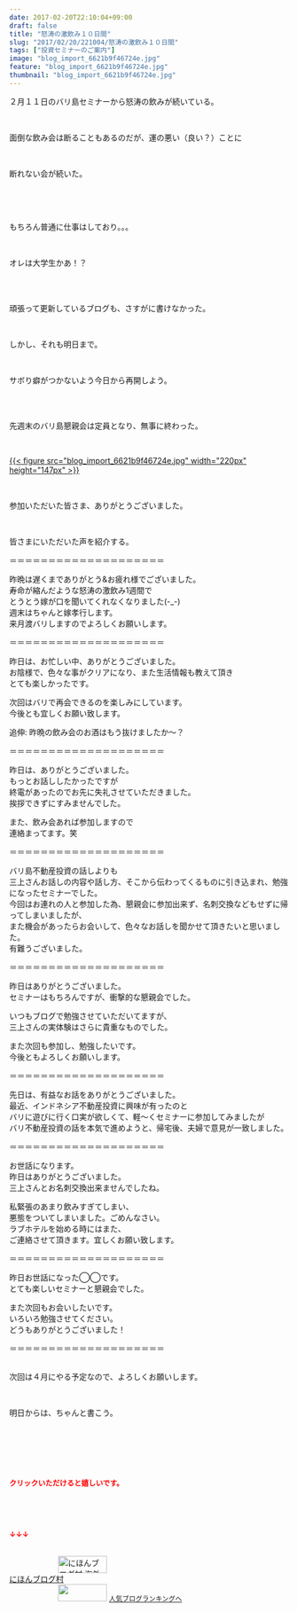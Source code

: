 ```yaml
---
date: 2017-02-20T22:10:04+09:00
draft: false
title: "怒涛の激飲み１０日間"
slug: "2017/02/20/221004/怒涛の激飲み１０日間"
tags: ["投資セミナーのご案内"]
image: "blog_import_6621b9f46724e.jpg"
feature: "blog_import_6621b9f46724e.jpg"
thumbnail: "blog_import_6621b9f46724e.jpg"
---
```

<p>２月１１日のバリ島セミナーから怒涛の飲みが続いている。</p><p> </p><p>面倒な飲み会は断ることもあるのだが、運の悪い（良い？）ことに</p><p> </p><p>断れない会が続いた。</p><p> </p><p> </p><p>もちろん普通に仕事はしており。。。</p><p> </p><p>オレは大学生かあ！？</p><p> </p><p><br/>頑張って更新しているブログも、さすがに書けなかった。</p><p> </p><p>しかし、それも明日まで。</p><p> </p><p>サボり癖がつかないよう今日から再開しよう。</p><p> </p><p><br/>先週末のバリ島懇親会は定員となり、無事に終わった。</p><p> </p><p><a href="blog_import_6621b9f46724e.jpg">{{< figure src="blog_import_6621b9f46724e.jpg" width="220px" height="147px" >}}</a></p><p> </p><p>参加いただいた皆さま、ありがとうございました。</p><p> </p><p>皆さまにいただいた声を紹介する。</p><p>＝＝＝＝＝＝＝＝＝＝＝＝＝＝＝＝＝＝＝＝</p><p>昨晩は遅くまでありがとう&amp;お疲れ様でございました。<br/>寿命が縮んだような怒涛の激飲み1週間で<br/>とうとう嫁が口を聞いてくれなくなりました(-_-)<br/>週末はちゃんと嫁孝行します。<br/>来月渡バリしますのでよろしくお願いします。</p><p>＝＝＝＝＝＝＝＝＝＝＝＝＝＝＝＝＝＝＝＝</p><p>昨日は、お忙しい中、ありがとうございました。<br/>お陰様で、色々な事がクリアになり、また生活情報も教えて頂き<br/>とても楽しかったです。</p><p>次回はバリで再会できるのを楽しみにしています。<br/>今後とも宜しくお願い致します。</p><p>追伸: 昨晩の飲み会のお酒はもう抜けましたか〜？</p><p>＝＝＝＝＝＝＝＝＝＝＝＝＝＝＝＝＝＝＝＝</p><p>昨日は、ありがとうございました。<br/>もっとお話ししたかったですが<br/>終電があったのでお先に失礼させていただきました。<br/>挨拶できずにすみませんでした。</p><p>また、飲み会あれば参加しますので<br/>連絡まってます。笑</p><p>＝＝＝＝＝＝＝＝＝＝＝＝＝＝＝＝＝＝＝＝</p><p>バリ島不動産投資の話しよりも<br/>三上さんお話しの内容や話し方、そこから伝わってくるものに引き込まれ、勉強になったセミナーでした。<br/>今回はお連れの人と参加した為、懇親会に参加出来ず、名刺交換などもせずに帰ってしまいましたが、<br/>また機会があったらお会いして、色々なお話しを聞かせて頂きたいと思いました。<br/>有難うございました。</p><p>＝＝＝＝＝＝＝＝＝＝＝＝＝＝＝＝＝＝＝＝</p><p>昨日はありがとうございました。<br/>セミナーはもちろんですが、衝撃的な懇親会でした。</p><p>いつもブログで勉強させていただいてますが、<br/>三上さんの実体験はさらに貴重なものでした。</p><p>また次回も参加し、勉強したいです。<br/>今後ともよろしくお願いします。</p><p>＝＝＝＝＝＝＝＝＝＝＝＝＝＝＝＝＝＝＝＝</p><p>先日は、有益なお話をありがとうございました。<br/>最近、インドネシア不動産投資に興味が有ったのと<br/>バリに遊びに行く口実が欲しくて、軽〜くセミナーに参加してみましたが<br/>バリ不動産投資の話を本気で進めようと、帰宅後、夫婦で意見が一致しました。</p><p>＝＝＝＝＝＝＝＝＝＝＝＝＝＝＝＝＝＝＝＝</p><p>お世話になります。<br/>昨日はありがとうございました。<br/>三上さんとお名刺交換出来ませんでしたね。</p><p>私緊張のあまり飲みすぎてしまい、<br/>悪態をついてしまいました。ごめんなさい。<br/>ラブホテルを始める時にはまた、<br/>ご連絡させて頂きます。宜しくお願い致します。</p><p>＝＝＝＝＝＝＝＝＝＝＝＝＝＝＝＝＝＝＝＝</p><p>昨日お世話になった◯◯です。<br/>とても楽しいセミナーと懇親会でした。</p><p>また次回もお会いしたいです。<br/>いろいろ勉強させてください。<br/>どうもありがとうございました！</p><p>＝＝＝＝＝＝＝＝＝＝＝＝＝＝＝＝＝＝＝＝</p><p><br/>次回は４月にやる予定なので、よろしくお願いします。</p><p> </p><p>明日からは、ちゃんと書こう。</p><p> </p><p> </p><p> </p><p><font color="#ff0000" size="2"><strong>クリックいただけると嬉しいです。</strong></font></p><p> </p><p> </p><p><font color="#ff0000" size="2"><strong>↓↓↓</strong></font></p><p><br/><a href="ranking.html?p_cid=01260127" target="_blank"><img alt="にほんブログ村 海外生活ブログ バリ島情報へ" border="0" height="31" src="data:image/svg+xml;charset=utf-8,%3Csvg%20xmlns%3D%22http%3A%2F%2Fwww.w3.org%2F2000%2Fsvg%22%20title%3D%22Placeholder%20for%20Images%22%20role%3D%22presentation%22%20viewBox%3D%220%200%2088%2031%22%20%2F%3E" width="88" data-src="https://img-proxy.blog-video.jp/images?url=http%3A%2F%2Foverseas.blogmura.com%2Fbali%2Fimg%2Fbali88_31.gif" style="aspect-ratio: auto 88 / 31;"/><noscript><img alt="にほんブログ村 海外生活ブログ バリ島情報へ" border="0" height="31" src="https://img-proxy.blog-video.jp/images?url=http%3A%2F%2Foverseas.blogmura.com%2Fbali%2Fimg%2Fbali88_31.gif" width="88"></noscript></a><br/><a href="ranking.html?p_cid=01260127" target="_blank">にほんブログ村</a><br/><a href="link.php?1804582" title="人気ブログランキングへ"><img border="0" height="31" src="data:image/svg+xml;charset=utf-8,%3Csvg%20xmlns%3D%22http%3A%2F%2Fwww.w3.org%2F2000%2Fsvg%22%20title%3D%22Placeholder%20for%20Images%22%20role%3D%22presentation%22%20viewBox%3D%220%200%2088%2031%22%20%2F%3E" width="88" data-src="https://blog.with2.net/img/banner/banner_22.gif" style="aspect-ratio: auto 88 / 31;"/><noscript><img border="0" height="31" src="https://blog.with2.net/img/banner/banner_22.gif" width="88"></noscript></a> <a href="link.php?1804582" style="font-size: 12px;">人気ブログランキングへ</a></p>

